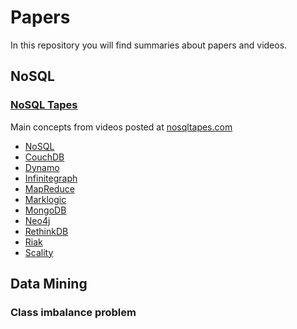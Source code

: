 # Papers

In this repository you will find summaries about papers and videos.

## NoSQL

### [NoSQL Tapes](http://nosqltapes.com/)
Main concepts from videos posted at [nosqltapes.com](http://nosqltapes.com/)

- [NoSQL](https://github.com/jmrozanec/papers/blob/master/nosql.md)
- [CouchDB](https://github.com/jmrozanec/papers/blob/master/couchdb.md)
- [Dynamo](https://github.com/jmrozanec/papers/blob/master/dynamo.md)
- [Infinitegraph](https://github.com/jmrozanec/papers/blob/master/infinitegraph.md)
- [MapReduce](https://github.com/jmrozanec/papers/blob/master/map-reduce.md)
- [Marklogic](https://github.com/jmrozanec/papers/blob/master/marklogic.md)
- [MongoDB](https://github.com/jmrozanec/papers/blob/master/mongo.md)
- [Neo4j](https://github.com/jmrozanec/papers/blob/master/neo4j.md)
- [RethinkDB](https://github.com/jmrozanec/papers/blob/master/rethinkdb.md)
- [Riak](https://github.com/jmrozanec/papers/blob/master/riak.md)
- [Scality](https://github.com/jmrozanec/papers/blob/master/scality.md)

## Data Mining

### Class imbalance problem
